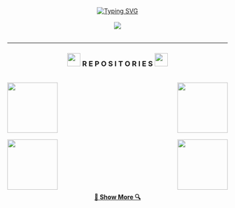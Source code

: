 <div align=center>
  <a href="https://git.io/typing-svg"><img src="http://readme-typing-svg.herokuapp.com?font=Fira+Code&duration=4000&pause=1000&color=F0A400&center=true&width=435&lines=Hello!+My+name+is+Erick+Kuwahara;I'm+a+Front+End+Developer" alt="Typing SVG" /></a>
</div>

<br>

<div align=center>
  <a href="https://github.com/ErickKS/">
    <img src="https://github-readme-stats.vercel.app/api?username=ErickKS&show_icons=true&icon_color=F0A400&theme=vision-friendly-dark&&bg_color=00000000&hide_title=true&hide_border=true&hide=prs,issues" />
  </a>
</div>

<br>
<hr>

<h3 align="center"><img src="https://slackmojis.com/emojis/59967-duck_dance/download" width="30"/> R E P O S I T O R I E S <img src="https://slackmojis.com/emojis/59967-duck_dance/download" width="30"/></h3>

<br> 

<div width="100%" align="center">
  <a align="left" href="https://github.com/ErickKS/aria-business" title="Aria Business"><img align="left" height="115" src="https://github-readme-stats.vercel.app/api/pin/?username=ErickKS&repo=aria-business&theme=vision-friendly-dark&icon_color=F0A400&&border_color=F0A400&bg_color=00000000&border_radius=10"></a>
  <a align="right" href="https://github.com/ErickKS/sync" title="Sync"><img align="right" height="115" src="https://github-readme-stats.vercel.app/api/pin/?username=ErickKS&repo=sync&theme=vision-friendly-dark&icon_color=F0A400&&border_color=F0A400&bg_color=00000000&border_radius=10"></a>
</div>

<br/><br/><br/><br/><br/><br/>

<div width="100%" align="center">
  <a align="left" href="https://github.com/ErickKS/weather-app" title="Weather App"><img align="left" height="115" src="https://github-readme-stats.vercel.app/api/pin/?username=ErickKS&repo=weather-app&theme=vision-friendly-dark&icon_color=F0A400&&border_color=F0A400&bg_color=00000000&border_radius=10"></a>
  <a align="right" href="https://github.com/ErickKS/quiz" title="Quiz"><img align="right" height="115" src="https://github-readme-stats.vercel.app/api/pin/?username=ErickKS&repo=quiz&theme=vision-friendly-dark&icon_color=F0A400&&border_color=F0A400&bg_color=00000000&border_radius=10"></a>
</div>

<br/><br/><br/><br/><br/><br/>

<h4 align="center">
  <a href="https://github.com/ErickKS?tab=repositories" title="Show Repositories">🔎 Show More 🔍</a>
</h4>

